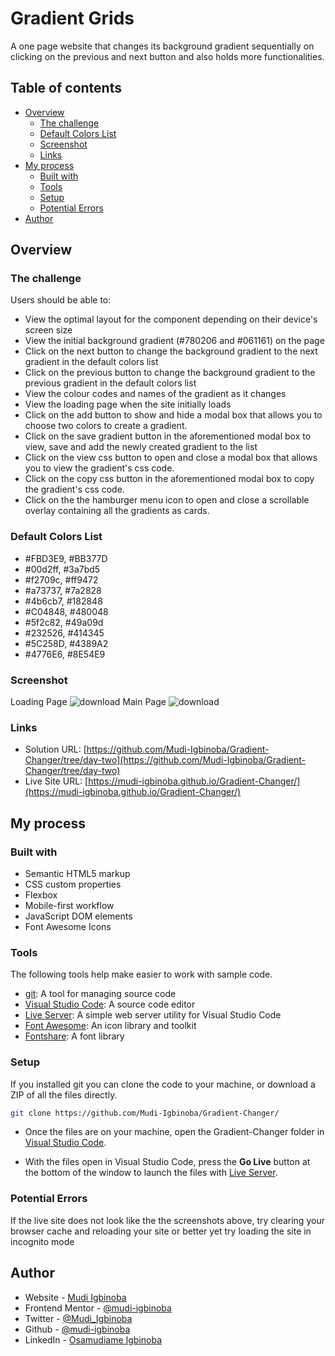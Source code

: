 # Gradient Grids
A one page website that changes its background gradient sequentially on clicking on the previous and next button and also holds more functionalities.

## Table of contents

- [Overview](#overview)
  - [The challenge](#the-challenge)
  - [Default Colors List](#default-colors-list)
  - [Screenshot](#screenshot)
  - [Links](#links)
- [My process](#my-process)
  - [Built with](#built-with)
  - [Tools](#tools)
  - [Setup](#setup)
  - [Potential Errors](#potential-errors)
- [Author](#author)


## Overview

### The challenge

Users should be able to:

- View the optimal layout for the component depending on their device's screen size
- View the initial background gradient (#780206 and #061161) on the page
- Click on the next button to change the background gradient to the next gradient in the default colors list
- Click on the previous button to change the background gradient to the previous gradient in the default colors list
- View the colour codes and names of the gradient as it changes
- View the loading page when the site initially loads
- Click on the add button to show and hide a modal box that allows you to choose two colors to create a gradient.
- Click on the save gradient button in the aforementioned modal box to view, save and add the newly created gradient to the list
- Click on the view css button to open and close a modal box that allows you to view the gradient's css code.
- Click on the copy css button in the aforementioned modal box to copy the gradient's css code. 
- Click on the the hamburger menu icon to open and close a scrollable overlay containing all the gradients as cards.

### Default Colors List
- #FBD3E9, #BB377D
- #00d2ff, #3a7bd5
- #f2709c, #ff9472
- #a73737, #7a2828
- #4b6cb7, #182848
- #C04848, #480048
- #5f2c82, #49a09d
- #232526, #414345
- #5C258D, #4389A2
- #4776E6, #8E54E9

### Screenshot
Loading Page
![download](https://user-images.githubusercontent.com/65790714/205550419-9a0c559e-4f01-49ba-bcee-c9a3b23c31b2.jpg)
Main Page
![download](https://user-images.githubusercontent.com/65790714/205550493-6210c292-5805-4750-bba3-4467f4050201.jpg)


### Links

- Solution URL: [https://github.com/Mudi-Igbinoba/Gradient-Changer/tree/day-two](https://github.com/Mudi-Igbinoba/Gradient-Changer/tree/day-two)
- Live Site URL: [https://mudi-igbinoba.github.io/Gradient-Changer/](https://mudi-igbinoba.github.io/Gradient-Changer/)

## My process

### Built with

- Semantic HTML5 markup
- CSS custom properties
- Flexbox
- Mobile-first workflow
- JavaScript DOM elements
- Font Awesome Icons


### Tools

The following tools help make easier to work with sample code.

- [git](https://git-scm.com/downloads): A tool for managing source code
- [Visual Studio Code](https://code.visualstudio.com/): A source code editor
- [Live Server](https://marketplace.visualstudio.com/items?itemName=ritwickdey.LiveServer): A simple web server utility for Visual Studio Code
- [Font Awesome](https://fontawesome.com/): An icon library and toolkit
- [Fontshare](https://www.fontshare.com/?view=grid): A font library

### Setup

If you installed git you can clone the code to your machine, or download a ZIP of all the files directly.

```bash
git clone https://github.com/Mudi-Igbinoba/Gradient-Changer/
```

- Once the files are on your machine, open the Gradient-Changer folder in [Visual Studio Code](https://code.visualstudio.com/).

- With the files open in Visual Studio Code, press the **Go Live** button at the bottom of the window to launch the files with [Live Server](https://marketplace.visualstudio.com/items?itemName=ritwickdey.LiveServer).

### Potential Errors
If the live site does not look like the the screenshots above, try clearing your browser cache and reloading your site or better yet try loading the site in incognito mode


## Author

- Website - [Mudi Igbinoba](https://mudee.netlify.app/)
- Frontend Mentor - [@mudi-igbinoba](https://www.frontendmentor.io/profile/mudi-igbinoba)
- Twitter - [@Mudi_Igbinoba](https://www.twitter.com/mudi_igbinoba)
- Github - [@mudi-igbinoba](https://github.com/mudi-igbinoba)
- LinkedIn - [Osamudiame Igbinoba](https://www.linkedin.com/in/osamudiame-igbinoba/)
